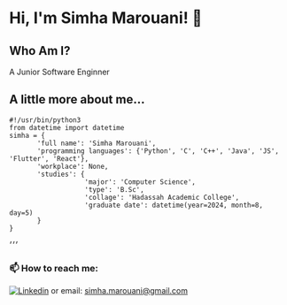 # Hi, I'm Simha Marouani!  👋 #

## Who Am I? ##
A Junior Software Enginner

## A little more about me... ##
``` python3
#!/usr/bin/python3
from datetime import datetime
simha = {
       'full name': 'Simha Marouani',
       'programming languages': {'Python', 'C', 'C++', 'Java', 'JS', 'Flutter', 'React'},
       'workplace': None,
       'studies': {
                   'major': 'Computer Science',
                   'type': 'B.Sc',
                   'collage': 'Hadassah Academic College',
                   'graduate date': datetime(year=2024, month=8, day=5)                  
       }
}
```
׳׳׳
### 📫 How to reach me: ###
[![Linkedin](https://img.shields.io/badge/LinkedIn-0077B5?style=for-the-badge&logo=linkedin&logoColor=white)](https://www.linkedin.com/in/simha-marouani/)
or email: simha.marouani@gmail.com
